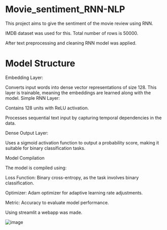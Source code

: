 # Movie_sentiment_RNN-NLP
This project aims to give the sentiment of the movie review using RNN.

IMDB dataset was used for this. Total number of rows is 50000.

After text preprocessing and cleaning RNN model was applied.

# Model Structure

Embedding Layer:

Converts input words into dense vector representations of size 128.
This layer is trainable, meaning the embeddings are learned along with the model.
Simple RNN Layer:

Contains 128 units with ReLU activation.

Processes sequential text input by capturing temporal dependencies in the data.

Dense Output Layer:

Uses a sigmoid activation function to output a probability score, making it suitable for binary classification tasks.

Model Compilation

The model is compiled using:

Loss Function: Binary cross-entropy, as the task involves binary classification.

Optimizer: Adam optimizer for adaptive learning rate adjustments.

Metric: Accuracy to evaluate model performance.

Using streamlit a webapp was made.

![image](https://github.com/user-attachments/assets/00a8e532-c0fe-489c-bee9-28c8ebafb525)
